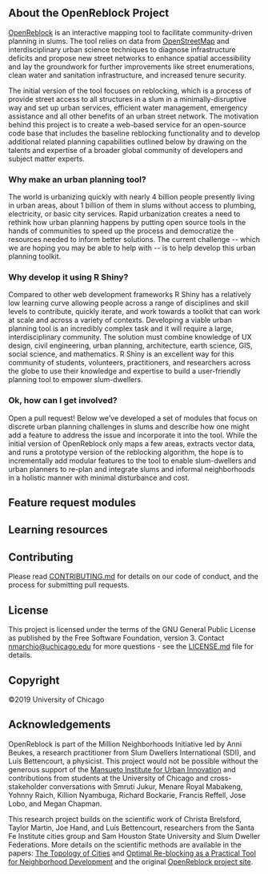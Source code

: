 ## About the OpenReblock Project

[OpenReblock](https://openreblock.org/) is an interactive mapping tool to facilitate community-driven planning in slums. The tool relies on data from [OpenStreetMap](https://www.openstreetmap.org) and interdisciplinary urban science techniques to diagnose infrastructure deficits and propose new street networks to enhance spatial accessibility and lay the groundwork for further improvements like street enumerations, clean water and sanitation infrastructure, and increased tenure security.

The initial version of the tool focuses on reblocking, which is a process of provide street access to all structures in a slum in a minimally-disruptive way and set up urban services, efficient water management, emergency assistance and all other benefits of an urban street network. The motivation behind this project is to create a web-based service for an open-source code base that includes the baseline reblocking functionality and to develop additional related planning capabilities outlined below by drawing on the talents and expertise of a broader global community of developers and subject matter experts.

### Why make an urban planning tool? 
The world is urbanizing quickly with nearly 4 billion people presently living in urban areas, about 1 billion of them in slums without access to plumbing, electricity, or basic city services. Rapid urbanization creates a need to rethink how urban planning happens by putting open source tools in the hands of communities to speed up the process and democratize the resources needed to inform better solutions. The current challenge -- which we are hoping you may be able to help with -- is to help develop this urban planning toolkit.

### Why develop it using R Shiny? 
Compared to other web development frameworks R Shiny has a relatively low learning curve allowing people across a range of disciplines and skill levels to contribute, quickly iterate, and work towards a toolkit that can work at scale and across a variety of contexts. Developing a viable urban planning tool is an incredibly complex task and it will require a large, interdisciplinary community. The solution must combine knowledge of UX design, civil engineering, urban planning, architecture, earth science, GIS, social science, and mathematics. R Shiny is an excellent way for this community of students, volunteers, practitioners, and researchers across the globe to use their knowledge and expertise to build a user-friendly planning tool to empower slum-dwellers.

### Ok, how can I get involved? 
Open a pull request! Below we’ve developed a set of modules that focus on discrete urban planning challenges in slums and describe how one might add a feature to address the issue and incorporate it into the tool. While the initial version of OpenReblock only maps a few areas, extracts vector data, and runs a prototype version of the reblocking algorithm, the hope is to incrementally add modular features to the tool to enable slum-dwellers and urban planners to re-plan and integrate slums and informal neighborhoods in a holistic manner with minimal disturbance and cost. 

## Feature request modules


## Learning resources


## Contributing

Please read [CONTRIBUTING.md](https://github.com/nmarchio/osm-planning-tool/blob/master/CONTRIBUTING.md) for details on our code of conduct, and the process for submitting pull requests.

## License

This project is licensed under the terms of the GNU General Public License as published by the Free Software Foundation, version 3. Contact nmarchio@uchicago.edu for more questions - see the [LICENSE.md](https://github.com/nmarchio/osm-planning-tool/blob/master/LICENSE.md) file for details.

## Copyright

©2019 University of Chicago

## Acknowledgements

OpenReblock is part of the Million Neighborhoods Initiative led by Anni Beukes, a research practitioner from Slum Dwellers International (SDI), and Luís Bettencourt, a physicist. This project would not be possible without the generous support of the [Mansueto Institute for Urban Innovation](https://miurban.uchicago.edu/ourapproach/) and contributions from students at the University of Chicago and cross-stakeholder conversations with 
Smruti Jukur, Menare Royal Mabakeng, Yohnny Raich, Killion Nyambuga, Richard Bockarie, Francis Reffell, Jose Lobo, and Megan Chapman. 

This research project builds on the scientific work of Christa Brelsford, Taylor Martin, Joe Hand, and Luís Bettencourt, researchers from the Santa Fe Institute cities group and Sam Houston State University and Slum Dweller Federations. More details on the scientific methods are available in the papers: [The Topology of Cities](https://advances.sciencemag.org/content/4/8/eaar4644/tab-pdf) and [Optimal Re-blocking as a Practical Tool for Neighborhood Development](https://journals.sagepub.com/doi/abs/10.1177/2399808317712715) and the original [OpenReblock project site](https://openreblock.org/).




